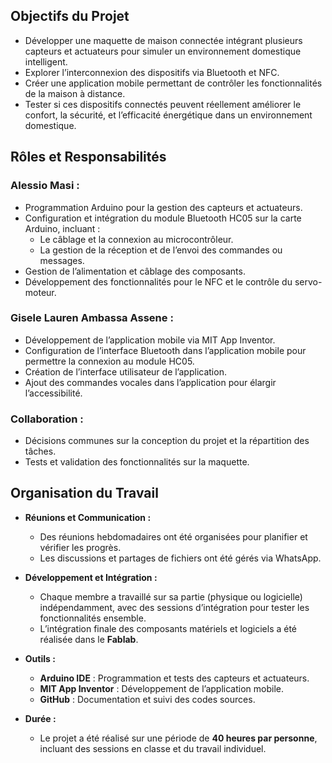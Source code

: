 ## Objectifs du Projet

- Développer une maquette de maison connectée intégrant plusieurs capteurs et actuateurs pour simuler un environnement domestique intelligent.
- Explorer l’interconnexion des dispositifs via Bluetooth et NFC.
- Créer une application mobile permettant de contrôler les fonctionnalités de la maison à distance.
- Tester si ces dispositifs connectés peuvent réellement améliorer le confort, la sécurité, et l’efficacité énergétique dans un environnement domestique.
## Rôles et Responsabilités

### Alessio Masi :
- Programmation Arduino pour la gestion des capteurs et actuateurs.
- Configuration et intégration du module Bluetooth HC05 sur la carte Arduino, incluant :  
  - Le câblage et la connexion au microcontrôleur.  
  - La gestion de la réception et de l’envoi des commandes ou messages.  
- Gestion de l’alimentation et câblage des composants.
- Développement des fonctionnalités pour le NFC et le contrôle du servo-moteur.

### Gisele Lauren Ambassa Assene :
- Développement de l’application mobile via MIT App Inventor.
- Configuration de l’interface Bluetooth dans l’application mobile pour permettre la connexion au module HC05.
- Création de l’interface utilisateur de l’application.
- Ajout des commandes vocales dans l’application pour élargir l’accessibilité.

### Collaboration :
- Décisions communes sur la conception du projet et la répartition des tâches.
- Tests et validation des fonctionnalités sur la maquette.
  
## Organisation du Travail

- **Réunions et Communication :**  
  - Des réunions hebdomadaires ont été organisées pour planifier et vérifier les progrès.  
  - Les discussions et partages de fichiers ont été gérés via WhatsApp.

- **Développement et Intégration :**  
  - Chaque membre a travaillé sur sa partie (physique ou logicielle) indépendamment, avec des sessions d’intégration pour tester les fonctionnalités ensemble.
  - L’intégration finale des composants matériels et logiciels a été réalisée dans le **Fablab**.

- **Outils :**  
  - **Arduino IDE** : Programmation et tests des capteurs et actuateurs.  
  - **MIT App Inventor** : Développement de l’application mobile.  
  - **GitHub** : Documentation et suivi des codes sources.

- **Durée :**  
  - Le projet a été réalisé sur une période de **40 heures par personne**, incluant des sessions en classe et du travail individuel.
